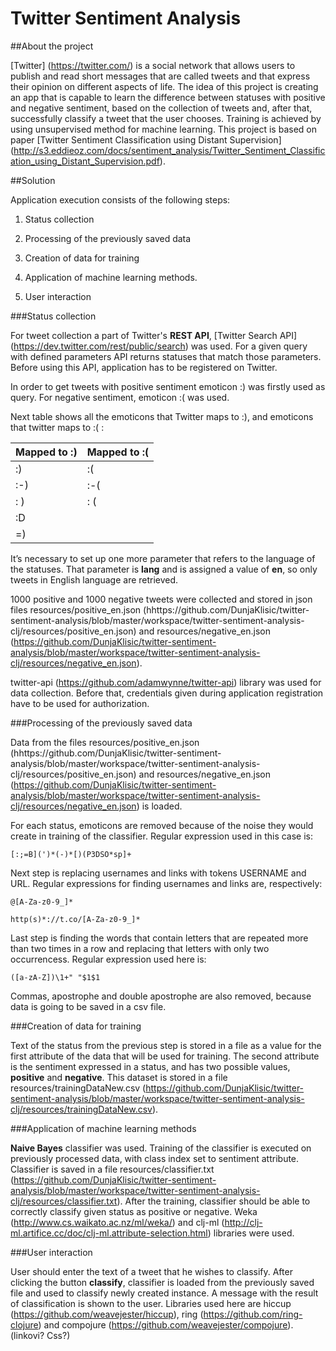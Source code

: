 # Twitter Sentiment Analysis

##About the project

[Twitter] (https://twitter.com/) is a social network that allows users to publish and read short messages that are called tweets and that express their opinion on different aspects of life. The idea of this project is creating an app that is capable to learn the difference between statuses with positive and negative sentiment, based on the collection of tweets and, after that, successfully classify a tweet that the user chooses. Training is achieved by using unsupervised method for machine learning.
This project is based on paper  [Twitter Sentiment Classification using Distant Supervision] (http://s3.eddieoz.com/docs/sentiment_analysis/Twitter_Sentiment_Classification_using_Distant_Supervision.pdf). 

##Solution

Application execution consists of the following steps:

1.	Status collection

2.	Processing of the previously saved data

3.	Creation of data for training

4.	Application of machine learning methods.

5.	User interaction

###Status collection

For tweet collection a part of Twitter's **REST API**, [Twitter Search API] (https://dev.twitter.com/rest/public/search) was used. For a given query with defined parameters API returns statuses that match those parameters. Before using this API, application has to be registered on Twitter.
 
In order to get tweets with positive sentiment emoticon :) was firstly used as query. For negative sentiment, emoticon :( was used.

Next table shows all the emoticons that Twitter maps to :), and emoticons that twitter maps to :( :


| Mapped to :)  | Mapped to :( |
| ------------- | ------------- |
| :)  | :(  |
| :-)  | :-(  |
| : )  | : (  |
| :D  |   |
| =)  |   |


It’s necessary to set up one more parameter that refers to the language of the statuses. That parameter is **lang** and is assigned a value of **en**, so only tweets in English language are retrieved.

1000 positive and 1000 negative tweets were collected and stored in json files resources/positive_en.json (hhttps://github.com/DunjaKlisic/twitter-sentiment-analysis/blob/master/workspace/twitter-sentiment-analysis-clj/resources/positive_en.json) and resources/negative_en.json (https://github.com/DunjaKlisic/twitter-sentiment-analysis/blob/master/workspace/twitter-sentiment-analysis-clj/resources/negative_en.json).

twitter-api (https://github.com/adamwynne/twitter-api) library was used for data collection. Before that, credentials given during application registration have to be used for authorization.

###Processing of the previously saved data

Data from the files resources/positive_en.json (hhttps://github.com/DunjaKlisic/twitter-sentiment-analysis/blob/master/workspace/twitter-sentiment-analysis-clj/resources/positive_en.json) and resources/negative_en.json (https://github.com/DunjaKlisic/twitter-sentiment-analysis/blob/master/workspace/twitter-sentiment-analysis-clj/resources/negative_en.json) is loaded.

For each status, emoticons are removed because of the noise they would create in training of the classifier. Regular expression used in this case is:
```
[:;=B](')*(-)*[)(P3DSO*sp]+
```
Next step is replacing usernames and links with tokens USERNAME and URL. Regular expressions for finding usernames and links are, respectively:
```
@[A-Za-z0-9_]*

http(s)*://t.co/[A-Za-z0-9_]*
```
Last step is finding the words that contain letters that are repeated more than two times in a row and replacing that letters with only two occurrencess. Regular expression used here is:
```
([a-zA-Z])\1+" "$1$1
```
Commas, apostrophe and double apostrophe are also removed, because data is going to be saved in a csv file.

###Creation of data for training

Text of the status from the previous step is stored in a file as a value for the first attribute of the data that will be used for training. The second attribute is the sentiment expressed in a status, and has two possible values, **positive** and **negative**. This dataset is stored in a file resources/trainingDataNew.csv (https://github.com/DunjaKlisic/twitter-sentiment-analysis/blob/master/workspace/twitter-sentiment-analysis-clj/resources/trainingDataNew.csv).

###Application of machine learning methods

**Naive Bayes** classifier was used. Training of the classifier is executed on previously processed data, with class index set to sentiment attribute. Classifier is saved in a file resources/classifier.txt (https://github.com/DunjaKlisic/twitter-sentiment-analysis/blob/master/workspace/twitter-sentiment-analysis-clj/resources/classifier.txt). After the training, classifier should be able to correctly classify given status as positive or negative. Weka (http://www.cs.waikato.ac.nz/ml/weka/) and clj-ml (http://clj-ml.artifice.cc/doc/clj-ml.attribute-selection.html) libraries were used.

###User interaction

User should enter the text of a tweet that he wishes to classify. After clicking the button **classify**, classifier is loaded from the previously saved file and used to classify newly created instance. A message with the result of classification is shown to the user. Libraries used here are hiccup (https://github.com/weavejester/hiccup), ring (https://github.com/ring-clojure) and compojure (https://github.com/weavejester/compojure). (linkovi? Css?)
